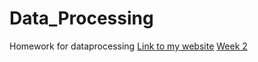 # Data_Processing
Homework for dataprocessing
[Link to my website](https://pleunbis.github.io/Data_Processing/)
[Week 2](https://pleunbis.github.io/Data_Processing/Homework/Week-2/temperatures.html)
